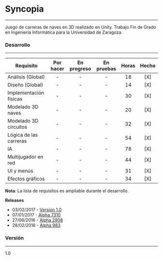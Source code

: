 # Syncopia
---
Juego de carreras de naves en 3D realizado en Unity. Trabajo Fin de Grado en Ingeniería Informática para la Universidad de Zaragoza.

### Desarrollo
---
| Requisito | Por hacer | En progreso | En pruebas | Horas | Hecho |
| --- | :---: | :---: | :---: | :---: | :---: |
| Análisis (Global) | - | - | - | 18 | [X] |
| Diseño (Global) | - | - | - | 14 | [X] |
| Implementación físicas | - | - | - | 30 | [X] |
| Modelado 3D naves | - | - | - | 20 | [X] |
| Modelado 3D circuitos | - | - | - | 32 | [X] |
| Lógica de las carreras | - | - | - | 54 | [X] |
| IA | - | - | - | 78 | [X] |
| Multijugador en red | - | - | - | 44 | [X] |
| UI y menús | - | - | - | 31 | [X] |
| Efectos gráficos | - | - | - | 34 | [X] |

**Nota**: La lista de requisitos es ampliable durante el desarrollo.

**Releases**
* 03/02/2017 - [Version 1.0](https://github.com/Arafo/Syncopia/releases/tag/1.0)
* 07/01/2017 - [Alpha 7310](https://github.com/Arafo/Syncopia/releases/tag/alpha-7310)
* 27/06/2016 - [Alpha 2808](https://github.com/Arafo/Syncopia/releases/tag/alpha-2808)
* 28/02/2016 - [Alpha 983](https://github.com/Arafo/Syncopia/releases/tag/alpha-983)

### Versión
---
1.0